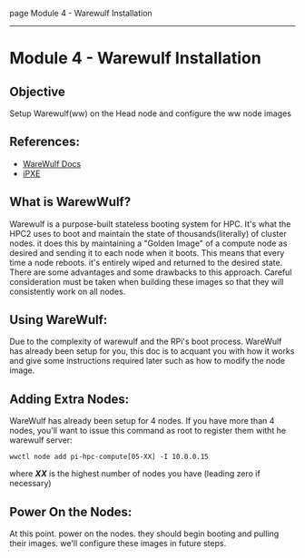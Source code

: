 page
Module 4 - Warewulf Installation


---

# Module 4 - Warewulf Installation

## Objective
Setup Warewulf(ww) on the Head node and configure the ww node images

## References:
- [WareWulf Docs](https://warewulf.org/docs/v4.5.x/)
- [iPXE](https://ipxe.org/docs)

## What is WarewWulf?
Warewulf is a purpose-built stateless booting system for HPC. It's what the HPC2 uses to boot and maintain the state of thousands(literally) of cluster nodes. it does this by maintaining a "Golden Image" of a compute node as desired and sending it to each node when it boots. This means that every time a node reboots. it's entirely wiped and returned to the desired state. There are some advantages and some drawbacks to this approach. Careful consideration must be taken when building these images so that they will consistently work on all nodes. 

## Using WareWulf:
Due to the complexity of warewulf and the RPi's boot process. WareWulf has already been setup for you, this doc is to acquant you with how it works and give some instructions required later such as how to modify the node image.

## Adding Extra Nodes:
WareWulf has already been setup for 4 nodes. If you have more than 4 nodes, you'll want to issue this command as root to register them witht he warewulf server:
```
wwctl node add pi-hpc-compute[05-XX] -I 10.0.0.15
```
where ***XX*** is the highest number of nodes you have (leading zero if necessary)

## Power On the Nodes:
At this point. power on the nodes. they should begin booting and pulling their images. we'll configure these images in future steps.

